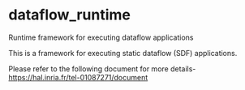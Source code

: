 # dataflow_runtime
Runtime framework for executing dataflow applications

This is a framework for executing static dataflow (SDF) applications.

Please refer to the following document for more details-
https://hal.inria.fr/tel-01087271/document
